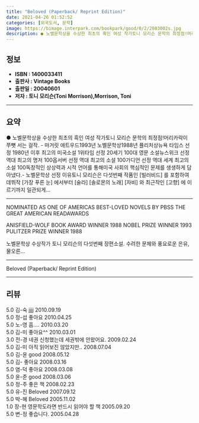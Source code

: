 ```yaml
---
title: "Beloved (Paperback/ Reprint Edition)"
date: 2021-04-26 01:52:52
categories: [외국도서, 문학]
image: https://bimage.interpark.com/bookpark/good/0/2/2803002s.jpg
description: ● 노벨문학상을 수상한 최초의 흑인 여성 작가토니 모리슨 문학의 최정점!머리카락이 쭈뼛 서는 걸작. - 마거릿 애트우드1993년 노벨문학상1988년 퓰리처상뉴욕 타임스 선정 1980년 이후 최고의 미국소설 1위타임 선정 20세기 100대 영문 소설뉴스위크 선정 역대 최고의 명저 100
---
```


## **정보**

- **ISBN : 1400033411**
- **출판사 : Vintage Books**
- **출판일 : 20040601**
- **저자 : 토니 모리슨(Toni Morrison),Morrison, Toni**

------



## **요약**

●  노벨문학상을 수상한 최초의 흑인 여성 작가토니 모리슨 문학의 최정점!머리카락이 쭈뼛 서는 걸작. - 마거릿 애트우드1993년 노벨문학상1988년 퓰리처상뉴욕 타임스 선정 1980년 이후 최고의 미국소설 1위타임 선정 20세기 100대 영문 소설뉴스위크 선정 역대 최고의 명저 100옵서버 선정 역대 최고의 소설 100가디언 선정 역대 세계 최고의 소설 100독창적인 상상력과 시적 언어를 통해미국 사회의 핵심적인 문제를 생생하게 담아냈다.- 노벨문학상 선정 이유토니 모리슨은 다섯번째 작품인 [빌러비드] 를 포함하여 데뷔작 [가장 푸른 눈] 에서부터 [술라] [솔로몬의 노래] [자비] 와 최근작인 [고향] 에 이르기까지 일관되게...

------

NOMINATED AS ONE OF AMERICAS BEST-LOVED NOVELS BY PBSS THE GREAT AMERICAN READAWARDS

ANISFIELD-WOLF BOOK AWARD WINNER 1988
NOBEL PRIZE WINNER 1993
PULITZER PRIZE WINNER 1988


노벨문학상 수상작가 토니 모리슨의 다섯번째 장편소설. 수려한 문체와 풍요로운 은유, 물오른... 

------


Beloved (Paperback/ Reprint Edition) 

------


## **리뷰** 

5.0 김-숙 jjjj 2010.09.19 <br/>5.0 정-섭 좋아요 2010.04.25 <br/>5.0 노-영 흠.... 2010.03.20 <br/>5.0 김-미 좋아요^^ 2010.03.01 <br/>3.0 전-경 네권 신청했는데 세권밖에 안왔어요. 2009.02.24 <br/>5.0 김-미 아직 읽어보진 않았지만.. 2008.07.04 <br/>5.0 김-윤 good 2008.05.12 <br/>5.0 김- 좋아요 2008.03.16 <br/>5.0 염-덕 좋아요 2008.03.08 <br/>5.0 윤-준 good 2008.03.06 <br/>5.0 정-주 좋은 책 2008.02.23 <br/>5.0 유-진 Beloved  2007.09.12 <br/>5.0 박-혜 Beloved 2005.11.02 <br/>1.0 장-현 영문학도라면 반드시 읽어야 할 책 2005.09.20 <br/>5.0 변-정 좋습니다. 2005.04.28 <br/>